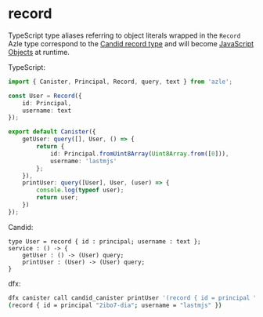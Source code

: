 # record

TypeScript type aliases referring to object literals wrapped in the `Record` Azle type correspond to the [Candid record type](https://internetcomputer.org/docs/current/references/candid-ref#type-record--n--t--) and will become [JavaScript Objects](https://developer.mozilla.org/en-US/docs/Web/JavaScript/Reference/Global_Objects/Object) at runtime.

TypeScript:

```typescript
import { Canister, Principal, Record, query, text } from 'azle';

const User = Record({
    id: Principal,
    username: text
});

export default Canister({
    getUser: query([], User, () => {
        return {
            id: Principal.fromUint8Array(Uint8Array.from([0])),
            username: 'lastmjs'
        };
    }),
    printUser: query([User], User, (user) => {
        console.log(typeof user);
        return user;
    })
});
```

Candid:

```
type User = record { id : principal; username : text };
service : () -> {
    getUser : () -> (User) query;
    printUser : (User) -> (User) query;
}
```

dfx:

```bash
dfx canister call candid_canister printUser '(record { id = principal "2ibo7-dia"; username = "lastmjs" })'
(record { id = principal "2ibo7-dia"; username = "lastmjs" })
```
